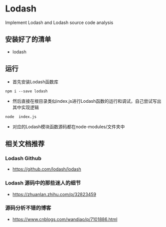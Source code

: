 # Lodash
Implement Lodash and Lodash source code analysis

## 安装好了的清单
- lodash

## 运行
- 首先安装Lodash函数库
```
npm i --save lodash
```
- 然后直接在根目录类似index.js进行Lodash函数的运行和调试，自己尝试写出其中实现逻辑
```
node  index.js
```
- 对应的Lodash模块函数源码都在node-modules/文件夹中

## 相关文档推荐
### Lodash Github
- https://github.com/lodash/lodash
### Lodash 源码中的那些迷人的细节
- https://zhuanlan.zhihu.com/p/32823459
### 源码分析不错的博客
- https://www.cnblogs.com/wandiao/p/7101886.html
